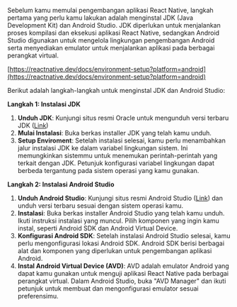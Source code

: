 Sebelum kamu memulai pengembangan aplikasi React Native, langkah pertama yang perlu kamu lakukan adalah menginstal JDK (Java Development Kit) dan Android Studio. JDK diperlukan untuk menjalankan proses kompilasi dan eksekusi aplikasi React Native, sedangkan Android Studio digunakan untuk mengelola lingkungan pengembangan Android serta menyediakan emulator untuk menjalankan aplikasi pada berbagai perangkat virtual.

[https://reactnative.dev/docs/environment-setup?platform=android](https://reactnative.dev/docs/environment-setup?platform=android)

Berikut adalah langkah-langkah untuk menginstal JDK dan Android Studio:

**Langkah 1: Instalasi JDK**

1. **Unduh JDK**: Kunjungi situs resmi Oracle untuk mengunduh versi terbaru JDK ([Link](https://www.oracle.com/id/java/technologies/javase/jdk11-archive-downloads.html))
2. **Mulai Instalasi**: Buka berkas installer JDK yang telah kamu unduh.
3. **Setup Enviroment**: Setelah instalasi selesai, kamu perlu menambahkan jalur instalasi JDK ke dalam variabel lingkungan sistem. Ini memungkinkan sistemmu untuk menemukan perintah-perintah yang terkait dengan JDK. Petunjuk konfigurasi variabel lingkungan dapat berbeda tergantung pada sistem operasi yang kamu gunakan.

**Langkah 2: Instalasi Android Studio**

1. **Unduh Android Studio**: Kunjungi situs resmi Android Studio ([Link](https://developer.android.com/studio)) dan unduh versi terbaru sesuai dengan sistem operasi kamu.
2. **Instalasi**: Buka berkas installer Android Studio yang telah kamu unduh. Ikuti instruksi instalasi yang muncul. Pilih komponen yang ingin kamu instal, seperti Android SDK dan Android Virtual Device.
3. **Konfigurasi Android SDK**: Setelah instalasi Android Studio selesai, kamu perlu mengonfigurasi lokasi Android SDK. Android SDK berisi berbagai alat dan komponen yang diperlukan untuk pengembangan aplikasi Android.
4. **Instal Android Virtual Device (AVD)**: AVD adalah emulator Android yang dapat kamu gunakan untuk menguji aplikasi React Native pada berbagai perangkat virtual. Dalam Android Studio, buka "AVD Manager" dan ikuti petunjuk untuk membuat dan mengonfigurasi emulator sesuai preferensimu.